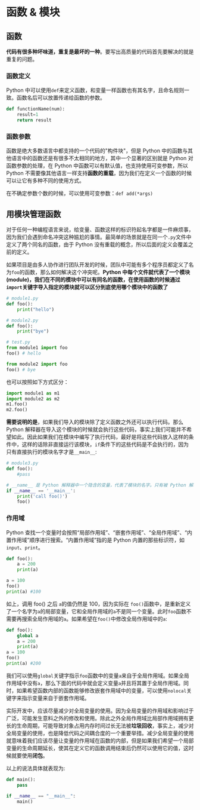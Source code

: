 # 函数 & 模块

## 函数

**代码有很多种坏味道，重复是最坏的一种**。要写出高质量的代码首先要解决的就是重复的问题。

### 函数定义

Python 中可以使用`def`来定义函数，和变量一样函数也有其名字，且命名规则一致。函数名后可以放置传递给函数的参数。

```python
def functionName(num):
    result=1
    return result
```

### 函数参数

函数是绝大多数语言中都支持的一个代码的"构件块"，但是 Python 中的函数与其他语言中的函数还是有很多不太相同的地方，其中一个显著的区别就是 Python 对函数参数的处理，在 Python 中函数可以有默认值，也支持使用可变参数，所以 Python 不需要像其他语言一样支持**函数的重载**，因为我们在定义一个函数的时候可以让它有多种不同的使用方式。

在不确定参数个数的时候，可以使用可变参数：`def add(*args)`

## 用模块管理函数

对于任何一种编程语言来说，给变量、函数这样的标识符起名字都是一件麻烦事，因为我们会遇到命名冲突这种尴尬的事情。最简单的场景就是在同一个`.py`文件中定义了两个同名的函数，由于 Python 没有重载的概念，所以后面的定义会覆盖之前的定义。

如果项目是由多人协作进行团队开发的时候，团队中可能有多个程序员都定义了名为`foo`的函数，那么如何解决这个冲突呢。**Python 中每个文件就代表了一个模块(module)，我们在不同的模块中可以有同名的函数，在使用函数的时候通过`import`关键字导入指定的模块就可以区分到底使用哪个模块中的函数了**

```Python
# module1.py
def foo():
    print("hello")

# module2.py
def foo():
    print("bye")

# test.py
from module1 import foo
foo() # hello

from module2 import foo
foo() # bye
```
也可以按照如下方式区分：
```python
import module1 as m1
import module2 as m2
m1.foo()
m2.foo()
```
**需要说明的是**，如果我们导入的模块除了定义函数之外还可以执行代码。那么 Python 解释器在导入这个模块的时候就会执行这些代码，事实上我们可能并不希望如此。因此如果我们在模块中编写了执行代码，最好是将这些代码放入这样的条件中，这样的话除非直接运行该模块，`if`条件下的这些代码是不会执行的，因为只有直接执行的模块名字才是`__main__`:
```Python
# module3.py
def foo():
    #pass

# __name__ 是 Python 解释器中一个隐含的变量，代表了模块的名字。只有被 Python 解释器直接执行的模块的名字才是 __main__
if __name__ == '__main__':
    print('call foo()')
    foo()
```

### 作用域

Python 查找一个变量时会按照“局部作用域”、“嵌套作用域”、“全局作用域”、“内置作用域”顺序进行搜索。“内置作用域”指的是 Python 内置的那些标识符，如`input`、`print`。

```python
def foo():
    a = 200
    print(a)

a = 100
foo()
print(a) #100
```
 如上，调用 foo() 之后 `a`的值仍然是 100，因为实际在 `foo()`函数中，是重新定义了一个名字为`a`的局部变量，它和全局作用域的`a`不是同一个变量。此时`foo`函数不需要再搜索全局作用域的`a`。如果希望在`foo()`中修改全局作用域中的`a`:

```python
def foo():
    global a
    a = 200
    print(a)
a = 100
foo()
print(a) #200
```

我们可以使用`global`关键字指示`foo`函数中的变量`a`来自于全局作用域。如果全局作用域中没有`a`，那么下面的代码中就会定义变量`a`并且将其置于全局作用域。同时，如果希望函数内部的函数能够修改嵌套作用域中的变量，可以使用`nolocal`关键字来指示变量来自于嵌套作用域。

实际开发中，应该尽量减少对全局变量的使用。因为全局变量的作用域和影响过于广泛，可能发生意料之外的修改和使用。除此之外全局作用域比局部作用域拥有更长的生命周期，可能导致对象占用内存时间过长无法被**垃圾回收**，事实上，减少对全局变量的使用，也是降低代码之间耦合度的一个重要举措。减少全局变量的使用就意味着我们应该尽量让变量的作用域在函数的内部，但是如果我们希望一个局部变量的生命周期延长，使其在定义它的函数调用结束后仍然可以使用它的值，这时候就要使用**闭包**。

以上的说法具体就表现为:
```Python
def main():
    pass

if __name__ == "__main__":
    main()
```